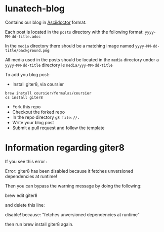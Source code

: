 # lunatech-blog
Contains our blog in [Asciidoctor](https://asciidoc.org/) format.

Each post is located in the `posts` directory with the following format: `yyyy-MM-dd-title.adoc`

In the `media` directory there should be a matching image named `yyyy-MM-dd-title/background.png`

All media used in the posts should be located in the `media` directory under a `yyyy-MM-dd-title` directory ie `media/yyy-MM-dd-title`

To add you blog post:
* Install giter8, via coursier
```commandline
brew install coursier/formulas/coursier
cs install giter8
```
* Fork this repo
* Checkout the forked repo
* In the repo directory `g8 file://.`
* Write your blog post
* Submit a pull request and follow the template

# Information regarding giter8

If you see this error :

  Error: giter8 has been disabled because it fetches unversioned dependencies at runtime!
  
Then you can bypass the warning message by doing the following:

  brew edit giter8
  
and delete this line:

  disable! because: "fetches unversioned dependencies at runtime"

then run brew install giter8 again.

